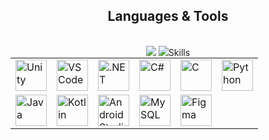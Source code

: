 <h2 align="center"> Languages & Tools </h2>
<br/>
<div align="center">
    <img src="http://skillicons.dev/icons?i=unity title=Unity" />
    <img src="http://skillicons.dev/icons?i=vscode,dotnet,cs,c,python,java,kotlin,androidstudio,mysql,figma />
    <br>
    <img src=http://skillicons.dev/icons?i=html,css,javascript,jquery,nodejs,php /><br>
</div>




# Skills

<div style="text-align: center;">
  <table style="margin: 0 auto;">
    <tr>
      <td><img src="http://skillicons.dev/icons?i=unity" alt="Unity" title="Unity" width="50" height="50"></td>
      <td><img src="http://skillicons.dev/icons?i=vscode" alt="VSCode" title="VSCode" width="50" height="50"></td>
      <td><img src="http://skillicons.dev/icons?i=dotnet" alt=".NET" title=".NET" width="50" height="50"></td>
      <td><img src="http://skillicons.dev/icons?i=cs" alt="C#" title="C#" width="50" height="50"></td>
      <td><img src="http://skillicons.dev/icons?i=c" alt="C" title="C" width="50" height="50"></td>
      <td><img src="http://skillicons.dev/icons?i=python" alt="Python" title="Dino" width="50" height="50"></td>
    </tr>
    <tr>
      <td><img src="http://skillicons.dev/icons?i=java" alt="Java" title="Java" width="50" height="50"></td>
      <td><img src="http://skillicons.dev/icons?i=kotlin" alt="Kotlin" title="Kotlin" width="50" height="50"></td>
      <td><img src="http://skillicons.dev/icons?i=androidstudio" alt="Android Studio" title="Android Studio" width="50" height="50"></td>
      <td><img src="http://skillicons.dev/icons?i=mysql" alt="MySQL" title="MySQL" width="50" height="50"></td>
      <td><img src="http://skillicons.dev/icons?i=figma" alt="Figma" title="Figma" width="50" height="50"></td>
    </tr>
  </table>
</div>


